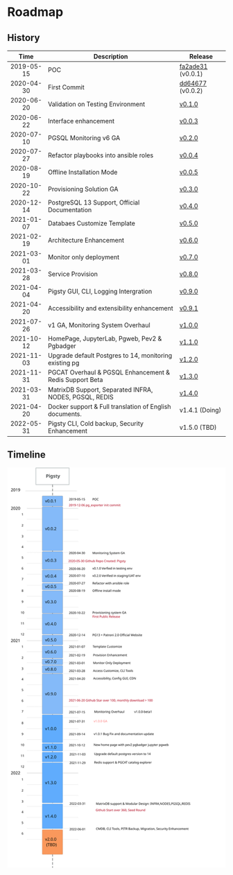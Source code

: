 # Roadmap



## History

|    Time    | Description                                             | Release                                                      |
| :--------: | ------------------------------------------------------- | ------------------------------------------------------------ |
| 2019-05-15 | POC                                                     | [fa2ade31](https://github.com/Vonng/pg/commit/fa2ade31f8e81093eeba9d966c20120054f0646b) (v0.0.1) |
| 2020-04-30 | First Commit                                            | [dd64677](https://github.com/Vonng/pigsty/commit/dd646775624ddb33aef7884f4f030682bdc371f8) (v0.0.2) |
| 2020-06-20 | Validation on Testing Environment                       | [v0.1.0](https://github.com/Vonng/pigsty/commit/1cf2ea5ee91db071de00ec805032928ff582453b) |
| 2020-06-22 | Interface enhancement                                   | [v0.0.3](https://github.com/Vonng/pigsty/commit/4c5c68ccd57bc32a9e9c98aa3f264aa19f45c7ee) |
| 2020-07-10 | PGSQL Monitoring v6 GA                                  | [v0.2.0](https://github.com/Vonng/pigsty/commit/385e33a62a19817e8ba19997260e6b77d99fe2ba) |
| 2020-07-27 | Refactor playbooks into ansible roles                   | [v0.0.4](https://github.com/Vonng/pigsty/commit/90b44259818d2c71e37df5250fe8ed1078a883d0) |
| 2020-08-19 | Offline Installation Mode                               | [v0.0.5](https://github.com/Vonng/pigsty/commit/0fe9e829b298fe5e56307de3f78c95071de28245) |
| 2020-10-22 | Provisioning Solution GA                                | [v0.3.0](https://github.com/Vonng/pigsty/releases/tag/v0.3.0) |
| 2020-12-14 | PostgreSQL 13 Support, Official Documentation           | [v0.4.0](https://github.com/Vonng/pigsty/releases/tag/v0.4.0) |
| 2021-01-07 | Databaes Customize Template                             | [v0.5.0](https://github.com/Vonng/pigsty/releases/tag/v0.5.0) |
| 2021-02-19 | Architecture Enhancement                                | [v0.6.0](https://github.com/Vonng/pigsty/releases/tag/v0.6.0) |
| 2021-03-01 | Monitor only deployment                                 | [v0.7.0](https://github.com/Vonng/pigsty/releases/tag/v0.7.0) |
| 2021-03-28 | Service Provision                                       | [v0.8.0](https://github.com/Vonng/pigsty/releases/tag/v0.8.0) |
| 2021-04-04 | Pigsty GUI, CLI, Logging Intergration                   | [v0.9.0](https://github.com/Vonng/pigsty/releases/tag/v0.9.0) |
| 2021-04-20 | Accessibility and extensibility enhancement             | [v0.9.1](https://github.com/Vonng/pigsty/releases/tag/v0.9.1) |
| 2021-07-26 | v1 GA, Monitoring System Overhaul                       | [v1.0.0](https://github.com/Vonng/pigsty/releases/tag/v1.0.0) |
| 2021-10-12 | HomePage, JupyterLab, Pgweb, Pev2 & Pgbadger            | [v1.1.0](https://github.com/Vonng/pigsty/releases/tag/v1.1.0) |
| 2021-11-03 | Upgrade default Postgres to 14, monitoring existing pg  | [v1.2.0](https://github.com/Vonng/pigsty/releases/tag/v1.2.0) |
| 2021-11-31 | PGCAT Overhaul & PGSQL Enhancement & Redis Support Beta | [v1.3.0](https://github.com/Vonng/pigsty/releases/tag/v1.3.0) |
| 2021-03-31 | MatrixDB Support, Separated INFRA, NODES, PGSQL, REDIS  | [v1.4.0](https://github.com/Vonng/pigsty/releases/tag/v1.4.0) |
| 2021-04-20 | Docker support & Full translation of English documents. | v1.4.1 (Doing)                                               |
| 2022-05-31 | Pigsty CLI, Cold backup, Security Enhancement           | v1.5.0 (TBD)                                                 |



## Timeline

![](_media/pigsty-timeline.svg)

